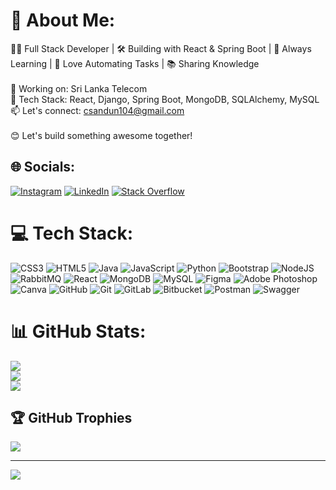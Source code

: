 # 💫 About Me:
👨‍💻 Full Stack Developer | 🛠️ Building with React & Spring Boot | 🌱 Always Learning | 🚀 Love Automating Tasks | 📚 Sharing Knowledge<br><br>🚗 Working on: Sri Lanka Telecom <br>🔧 Tech Stack: React, Django, Spring Boot, MongoDB, SQLAlchemy, MySQL<br>📫 Let's connect: csandun104@gmail.com<br><br>😊 Let's build something awesome together!


## 🌐 Socials:
[![Instagram](https://img.shields.io/badge/Instagram-%23E4405F.svg?logo=Instagram&logoColor=white)](https://instagram.com/s.chathuranga__) [![LinkedIn](https://img.shields.io/badge/LinkedIn-%230077B5.svg?logo=linkedin&logoColor=white)](https://linkedin.com/in/sandun-chathuranga-a07679249) [![Stack Overflow](https://img.shields.io/badge/-Stackoverflow-FE7A16?logo=stack-overflow&logoColor=white)](https://stackoverflow.com/users/user:22853378) 

# 💻 Tech Stack:
![CSS3](https://img.shields.io/badge/css3-%231572B6.svg?style=for-the-badge&logo=css3&logoColor=white) ![HTML5](https://img.shields.io/badge/html5-%23E34F26.svg?style=for-the-badge&logo=html5&logoColor=white) ![Java](https://img.shields.io/badge/java-%23ED8B00.svg?style=for-the-badge&logo=openjdk&logoColor=white) ![JavaScript](https://img.shields.io/badge/javascript-%23323330.svg?style=for-the-badge&logo=javascript&logoColor=%23F7DF1E) ![Python](https://img.shields.io/badge/python-3670A0?style=for-the-badge&logo=python&logoColor=ffdd54) ![Bootstrap](https://img.shields.io/badge/bootstrap-%238511FA.svg?style=for-the-badge&logo=bootstrap&logoColor=white) ![NodeJS](https://img.shields.io/badge/node.js-6DA55F?style=for-the-badge&logo=node.js&logoColor=white) ![RabbitMQ](https://img.shields.io/badge/rabbitmq-FF6600?style=for-the-badge&logo=rabbitmq&logoColor=white) ![React](https://img.shields.io/badge/react-%2320232a.svg?style=for-the-badge&logo=react&logoColor=%2361DAFB) ![MongoDB](https://img.shields.io/badge/MongoDB-%234ea94b.svg?style=for-the-badge&logo=mongodb&logoColor=white) ![MySQL](https://img.shields.io/badge/mysql-4479A1.svg?style=for-the-badge&logo=mysql&logoColor=white) ![Figma](https://img.shields.io/badge/figma-%23F24E1E.svg?style=for-the-badge&logo=figma&logoColor=white) ![Adobe Photoshop](https://img.shields.io/badge/adobe%20photoshop-%2331A8FF.svg?style=for-the-badge&logo=adobe%20photoshop&logoColor=white) ![Canva](https://img.shields.io/badge/Canva-%2300C4CC.svg?style=for-the-badge&logo=Canva&logoColor=white) ![GitHub](https://img.shields.io/badge/github-%23121011.svg?style=for-the-badge&logo=github&logoColor=white) ![Git](https://img.shields.io/badge/git-%23F05033.svg?style=for-the-badge&logo=git&logoColor=white) ![GitLab](https://img.shields.io/badge/gitlab-%23181717.svg?style=for-the-badge&logo=gitlab&logoColor=white) ![Bitbucket](https://img.shields.io/badge/bitbucket-%230047B3.svg?style=for-the-badge&logo=bitbucket&logoColor=white) ![Postman](https://img.shields.io/badge/Postman-FF6C37?style=for-the-badge&logo=postman&logoColor=white) ![Swagger](https://img.shields.io/badge/-Swagger-%23Clojure?style=for-the-badge&logo=swagger&logoColor=white)
# 📊 GitHub Stats:
![](https://github-readme-stats.vercel.app/api?username=sandunchathuranga01&theme=dark&hide_border=false&include_all_commits=true&count_private=true)<br/>
![](https://github-readme-streak-stats.herokuapp.com/?user=sandunchathuranga01&theme=dark&hide_border=false)<br/>
![](https://github-readme-stats.vercel.app/api/top-langs/?username=sandunchathuranga01&theme=dark&hide_border=false&include_all_commits=true&count_private=true&layout=compact)

## 🏆 GitHub Trophies
![](https://github-profile-trophy.vercel.app/?username=sandunchathuranga01&theme=merko&no-frame=false&no-bg=true&margin-w=4)

---
[![](https://visitcount.itsvg.in/api?id=sandunchathuranga01&icon=0&color=0)](https://visitcount.itsvg.in)

<!-- Proudly created with GPRM ( https://gprm.itsvg.in ) -->
